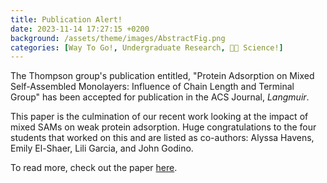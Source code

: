 ```yaml
---
title: Publication Alert! 
date: 2023-11-14 17:27:15 +0200
background: /assets/theme/images/AbstractFig.png
categories: [Way To Go!, Undergraduate Research, 👩‍🔬 Science!]
---
```


The Thompson group's publication entitled, "Protein Adsorption on Mixed Self-Assembled Monolayers: Influence of Chain Length and Terminal Group" has 
been accepted for publication in the ACS Journal, *Langmuir*. 

This paper is the culmination of our recent work looking at the impact of 
mixed SAMs on weak protein adsorption. Huge congratulations to the four 
students that worked on this and are listed as co-authors: Alyssa Havens,
Emily El-Shaer, Lili Garcia, and John Godino. 

To read more, check out the paper [here](https://pubs.acs.org/doi/10.1021/acs.langmuir.3c01250). 
